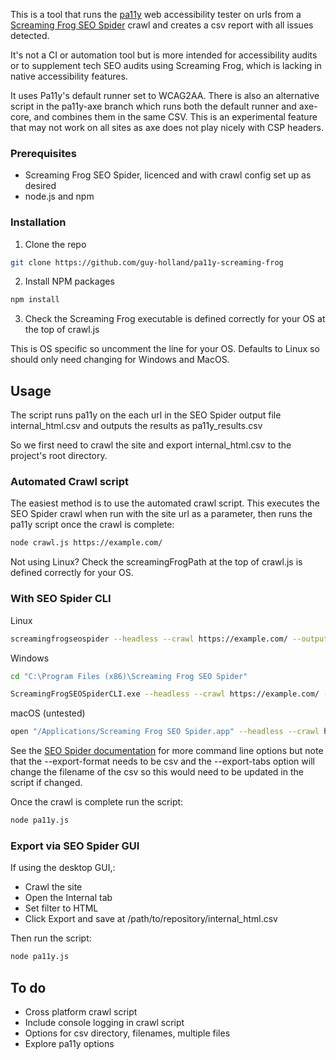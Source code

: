 This is a tool that runs the [pa11y](https://github.com/pa11y/pa11y) web accessibility tester on urls from a [Screaming Frog SEO Spider](https://www.screamingfrog.co.uk/seo-spider/) crawl and creates a csv report with all issues detected.

It's not a CI or automation tool but is more intended for accessibility audits or to supplement tech SEO audits using Screaming Frog, which is lacking in native accessibility features.

It uses Pa11y's default runner set to WCAG2AA. There is also an alternative script in the pa11y-axe branch which runs both the default runner and axe-core, and combines them in the same CSV. This is an experimental feature that may not work on all sites as axe does not play nicely with CSP headers.

### Prerequisites

* Screaming Frog SEO Spider, licenced and with crawl config set up as desired
* node.js and npm

### Installation

1. Clone the repo

```sh
git clone https://github.com/guy-holland/pa11y-screaming-frog
```

2. Install NPM packages

```sh
npm install
```

3. Check the Screaming Frog executable is defined correctly for your OS at the top of crawl.js

This is OS specific so uncomment the line for your OS. Defaults to Linux so should only need changing for Windows and MacOS.

## Usage

The script runs pa11y on the each url in the SEO Spider output file internal_html.csv and outputs the results as pa11y_results.csv

So we first need to crawl the site and export internal_html.csv to the project's root directory.

### Automated Crawl script

The easiest method is to use the automated crawl script. This executes the SEO Spider crawl when run with the site url as a parameter, then runs the pa11y script once the crawl is complete:

```sh
node crawl.js https://example.com/
```
Not using Linux? Check the screamingFrogPath at the top of crawl.js is defined correctly for your OS.

### With SEO Spider CLI

Linux

```sh
screamingfrogseospider --headless --crawl https://example.com/ --output-folder "/path/to/repository" --overwrite --export-tabs "Internal:HTML" --export-format csv
```

Windows

```sh
cd "C:\Program Files (x86)\Screaming Frog SEO Spider"
```
```sh
ScreamingFrogSEOSpiderCLI.exe --headless --crawl https://example.com/ --output-folder "/path/to/repository" --overwrite --export-tabs "Internal:HTML" --export-format csv
```

macOS (untested)

```sh
open "/Applications/Screaming Frog SEO Spider.app" --headless --crawl https://example.com/ --output-folder "/path/to/repository" --overwrite --export-tabs "Internal:HTML" --export-format csv
```

See the [SEO Spider documentation](https://www.screamingfrog.co.uk/seo-spider/user-guide/general/#commandlineoptions) for more command line options but note that the --export-format needs to be csv and the --export-tabs option will change the filename of the csv so this would need to be updated in the script if changed.

Once the crawl is complete run the script:

```sh
node pa11y.js
```

### Export via SEO Spider GUI

If using the desktop GUI,:

* Crawl the site
* Open the Internal tab
* Set filter to HTML
* Click Export and save at /path/to/repository/internal_html.csv

Then run the script:

```sh
node pa11y.js
```

## To do
* Cross platform crawl script
* Include console logging in crawl script
* Options for csv directory, filenames, multiple files
* Explore pa11y options

